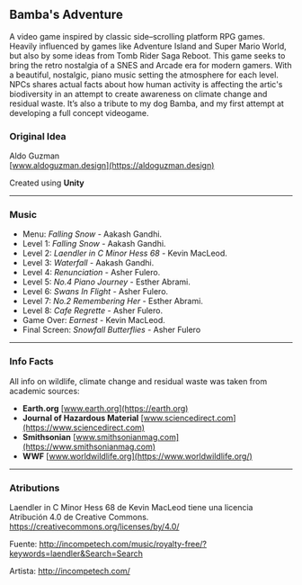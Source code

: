 ## Bamba's Adventure

A video game inspired by classic side–scrolling platform RPG games. Heavily influenced by games like Adventure Island and Super Mario World, but also by some ideas from Tomb Rider Saga Reboot. This game seeks to bring the retro nostalgia of a SNES and Arcade era for modern gamers. With a beautiful, nostalgic, piano music setting the atmosphere for each level. NPCs shares actual facts about how human activity is affecting the artic's biodiversity in an attempt to create awareness on climate change and residual waste. It’s also a tribute to my dog Bamba, and my first attempt at developing a full concept videogame.

### Original Idea
Aldo Guzman \
[www.aldoguzman.design](https://aldoguzman.design)

Created using **Unity**

---
### Music
- Menu: *Falling Snow* - Aakash Gandhi.
- Level 1: *Falling Snow* - Aakash Gandhi.
- Level 2: *Laendler in C Minor Hess 68* - Kevin MacLeod.
- Level 3: *Waterfall* - Aakash Gandhi.
- Level 4: *Renunciation* - Asher Fulero.
- Level 5: *No.4 Piano Journey* - Esther Abrami.
- Level 6: *Swans In Flight* - Asher Fulero.
- Level 7: *No.2 Remembering Her* - Esther Abrami.
- Level 8: *Cafe Regrette* - Asher Fulero.
- Game Over: *Earnest* - Kevin MacLeod.
- Final Screen: *Snowfall Butterflies* - Asher Fulero

---
### Info Facts
All info on wildlife, climate change and residual waste was taken from academic sources:

- **Earth.org** [www.earth.org](https://earth.org)
- **Journal of Hazardous Material** [www.sciencedirect.com](https://www.sciencedirect.com)
- **Smithsonian** [www.smithsonianmag.com](https://www.smithsonianmag.com)
- **WWF** [www.worldwildlife.org](https://www.worldwildlife.org/)

---
### Atributions
Laendler in C Minor Hess 68 de Kevin MacLeod tiene una licencia Atribución 4.0 de Creative Commons. https://creativecommons.org/licenses/by/4.0/

Fuente: http://incompetech.com/music/royalty-free/?keywords=laendler&Search=Search

Artista: http://incompetech.com/
